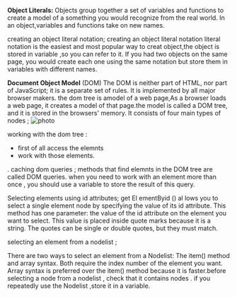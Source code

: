 **Object Literals:**
Objects group together a set of variables and functions to create a model of a something you would recognize from the real world. In an object,variables and functions take on new names.

creating an object literal notation; creating an object literal notation literal notation is the easiest and most popular way to creat object,the object is stored in variable ,so you can refer to it. 
If you had two objects on the same page, you would create
each one using the same notation but store them in variables with different names.

**Document Object Model** 
(DOM) The DOM is neither part of HTML, nor part of JavaScript; it is a separate set of rules. It is implemented by all major browser makers.
the dom tree is amodel of a web page,As a browser loads a web page, it creates a model of that page.the model is called a DOM tree, and it is stored in the browsers' memory.
It consists of four main types of nodes ;
![photo](https://upload.wikimedia.org/wikipedia/commons/thumb/5/5a/DOM-model.svg/1200px-DOM-model.svg.png)

working with the dom tree :
- first of all access the elemnts
- work with those elements.

.
caching dom queries ; 
methods that find elemnts in the DOM tree are called DOM queries.
when you need to work with an element more than once , you should use a variable to store the result of this query.

Selecting elements using id attributes;
get El ementByid () al lows you to select a single element node by specifying the value of its id attribute.
This method has one parameter:
the value of the id attribute on the element you want to select. This value is placed inside quote marks because it is a string. The quotes can be single or double quotes, but they must match.

selecting an element from a nodelist ;

There are two ways to select an element from a Nodelist:
The item() method and array syntax. Both require the index number of the element you want.
Array syntax is preferred over the item() method because it is faster.before selecting a node from a nodelist , check that it contains nodes . if you repeatedly use the Nodelist ,store it in a variable.